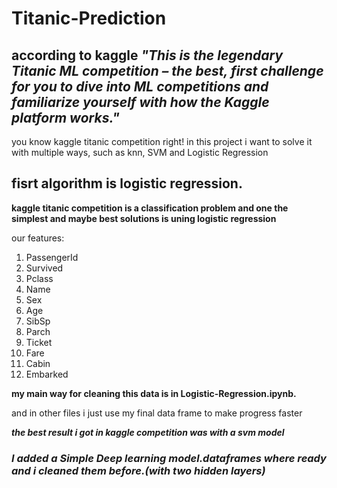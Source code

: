 # Titanic-Prediction

## according to kaggle ***"This is the legendary Titanic ML competition – the best, first challenge for you to dive into ML competitions and familiarize yourself with how the Kaggle platform works."***
you know kaggle titanic competition right! in this project i want to solve it with multiple ways, such as knn, SVM and Logistic Regression

## fisrt algorithm is logistic regression.
**kaggle titanic competition is a classification problem and one the simplest and maybe best solutions is uning logistic regression**

our features:
1. PassengerId	
2. Survived
3. Pclass
4. Name
5. Sex
6. Age
7. SibSp	
8. Parch
9. Ticket
10. Fare
11. Cabin
12. Embarked

**my main way for cleaning this data is in Logistic-Regression.ipynb.**

and in other files i just use my final data frame to make progress faster

***the best result i got in kaggle competition was with a svm model***

### ***I added a Simple Deep learning model.dataframes where ready and i cleaned them before.(with two hidden layers)***
